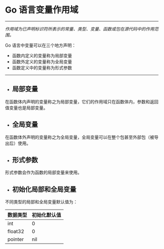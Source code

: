 # Go 语言变量作用域

---
*作用域为已声明标识符所表示的常量、类型、变量、函数或包在源代码中的作用范围。*

Go 语言中变量可以在三个地方声明：

* 函数内定义的变量称为局部变量
* 函数外定义的变量称为全局变量
* 函数定义中的变量称为形式参数

---

* ## 局部变量

在函数体内声明的变量称之为局部变量，它们的作用域只在函数体内，参数和返回值变量也是局部变量。

* ## 全局变量

在函数体外声明的变量称之为全局变量，全局变量可以在整个包甚至外部包（被导出后）使用。

* ## 形式参数

形式参数会作为函数的局部变量来使用。

* ## 初始化局部和全局变量

不同类型的局部和全局变量默认值为：

| 数据类型	    | 初始化默认值 |
|----------|--------|
| int	     | 0      |
| float32	 | 0      |
| pointer  | 	nil   |